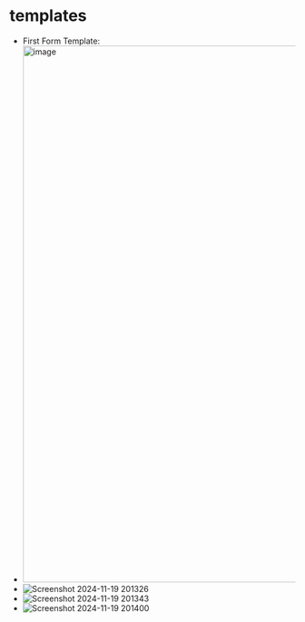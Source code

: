 # templates
* First Form Template:
* <img width="947" alt="image" src="https://github.com/user-attachments/assets/30806485-334b-4844-bc16-7664f6c2d151">
* ![Screenshot 2024-11-19 201326](https://github.com/user-attachments/assets/d80c2608-31d7-4103-beb6-155d905f1512)
* ![Screenshot 2024-11-19 201343](https://github.com/user-attachments/assets/9f9dd041-0b53-4f90-bf30-b736d1dcd7aa)
* ![Screenshot 2024-11-19 201400](https://github.com/user-attachments/assets/145470a1-72cf-4d8d-9776-4f7731c66d05)



